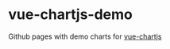 # vue-chartjs-demo

Github pages with demo charts for [vue-chartjs](https://github.com/apertureless/vue-chartjs)
